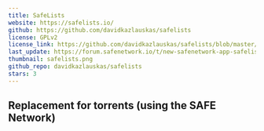 ```yaml
---
title: SafeLists
website: https://safelists.io/
github: https://github.com/davidkazlauskas/safelists
license: GPLv2
license_link: https://github.com/davidkazlauskas/safelists/blob/master/LICENSE.md
last_update: https://forum.safenetwork.io/t/new-safenetwork-app-safelists/8449
thumbnail: safelists.png
github_repo: davidkazlauskas/safelists
stars: 3
---
```


## Replacement for torrents (using the SAFE Network)
